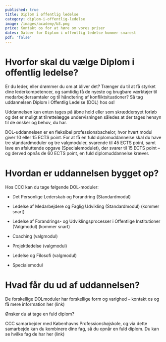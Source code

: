 ```yaml
---
published: true
title: Diplom i offentlig ledelse
category: diplom-i-offentlig-ledelse
image: /images/academy/b3.png
price: Kontakt os for at høre om vores priser
dates: Datoer for Diplom i offentlig ledelse kommer snarest
pdf: 'false'
---
```


# Hvorfor skal du vælge Diplom i offentlig ledelse?

Er du leder, eller drømmer du om at bliver det? Trænger du til at få styrket dine lederkompetencer, og samtidig få de nyeste og brugbare værktøjer til medarbejdersamtaler og til håndtering af konfliktsituationer? Så tag uddannelsen Diplom i Offentlig Ledelse (DOL) hos os! 

Uddannelsen kan enten tages på åbne hold eller som skræddersyet forløb og det er muligt at tilrettelægge undervisningen således at der tages hensyn til de ønsker og behov, du har. 

DOL-uddannelsen er en fleksibel professionsbachelor, hvor hvert modul giver 10 eller 15 ECTS point. For at få en fuld diplomuddannelse skal du have tre standardmoduler og tre valgmoduler, svarende til 45 ECTS point, samt lave en afsluttende opgave (Specialemodulet), der svarer til 15 ECTS point – og derved opnås de 60 ECTS point, en fuld diplomuddannelse kræver. 

# Hvordan er uddannelsen bygget op?

Hos CCC kan du tage følgende DOL-moduler: 

- Det Personlige Lederskab og Forandring (Standardmodul) 

- Ledelse af Medarbejdere og Faglig Udvikling (Standardmodul) (kommer snart) 

- Ledelse af Forandrings- og Udviklingsprocesser i Offentlige Institutioner (Valgmodul) (kommer snart) 

- Coaching (valgmodul) 

- Projektledelse (valgmodul) 

- Ledelse og Filosofi (valgmodul) 

- Specialemodul  

# Hvad får du ud af uddannelsen?

De forskellige DOLmoduler har forskellige form og varighed – kontakt os og få mere information her (link) 

Ønsker du at tage en fuld diplom?

CCC samarbejder med Københavns Professionshøjskole, og via dette samarbejde kan du kombinere dine fag, så du opnår en fuld diplom. Du kan se hvilke fag de har her (link) 